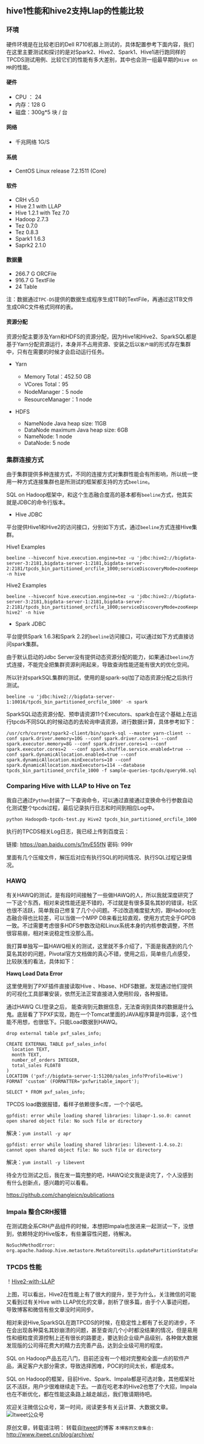 hive1性能和hive2支持Llap的性能比较
---

### 环境

硬件环境是在比较老旧的Dell R710机器上测试的，具体配置参考下面内容，我们在这里主要测试和探讨的是对Spark2、Hive2、Spark1、Hive1进行跑同样的TPCDS测试用例、比较它们的性能有多大差别，其中也会测一组最早期的`Hive on MR`的性能。

#### 硬件
- CPU ： 24 
- 内存：128 G
- 磁盘：300g*5 块 / 台

#### 网络
- 千兆网络 1G/S 

#### 系统
- CentOS Linux release 7.2.1511 (Core) 

#### 软件
- CRH v5.0
- Hive 2.1 with LLAP
- Hive 1.2.1 with Tez 7.0
- Hadoop 2.7.3
- Tez 0.7.0
- Tez 0.8.3
- Spark1 1.6.3
- Saprk2 2.1.0  

#### 数据量
- 266.7 G   ORCFile
- 916.7 G   TextFile
- 24 Table

注：数据通过`TPC-DS`提供的数据生成程序生成1TB的TextFile，再通过这1TB文件生成ORC文件格式同样的表。

#### 资源分配

资源分配主要涉及Yarn和HDFS的资源分配，因为Hive1和Hive2、SparkSQL都是基于Yarn分配资源运行，本身并不占用资源、安装之后以`客户端`的形式存在集群中，只有在需要的时候才会启动运行任务。

- Yarn 
    +  Memory Total：452.50 GB
    +  VCores Total：95 
    +  NodeManager：5 node  
    +  ResourceManager：1 node

- HDFS
    + NameNode Java heap size: 11GB
    + DataNode maximum Java heap size: 6GB
    + NameNode: 1 node
    + DataNode: 5 node

### 集群连接方式

由于集群提供多种连接方式，不同的连接方式对集群性能会有所影响，所以统一使用一种方式连接集群也是所测试的框架都支持的方式`beeline`。

SQL on Hadoop框架中，和这个生态融合度高的基本都有`beeline`方式，他其实就是JDBC的命令行版本。

- Hive JDBC 

平台提供Hive1和Hive2的访问接口，分别如下方式，通过`beeline`方式连接Hive集群。

Hive1 Examples

```
beeline --hiveconf hive.execution.engine=tez -u 'jdbc:hive2://bigdata-server-3:2181,bigdata-server-1:2181,bigdata-server-2:2181/tpcds_bin_partitioned_orcfile_1000;serviceDiscoveryMode=zooKeeper;zooKeeperNamespace=hiveserver2' -n hive
```
    
Hive2 Examples

```
beeline --hiveconf hive.execution.engine=tez -u 'jdbc:hive2://bigdata-server-3:2181,bigdata-server-1:2181,bigdata-server-2:2181/tpcds_bin_partitioned_orcfile_1000;serviceDiscoveryMode=zooKeeper;zooKeeperNamespace=hiveserver2-hive2' -n hive 
```

- Spark JDBC

平台提供Spark 1.6.3和Spark 2.2的`beeline`访问接口，可以通过如下方式直接访问spark集群。

由于默认启动的Jdbc Server没有提供动态资源分配的能力，如果通过`beeline`方式连接，不能完全把集群资源利用起来，导致查询性能还能有很大的优化空间。

所以针对sparkSQL集群的测试，使用的是spark-sql加了动态资源分配之后执行测试。

```
beeline -u 'jdbc:hive2://bigdata-server-1:10016/tpcds_bin_partitioned_orcfile_1000' -n spark
```

SparkSQL动态资源分配、预申请资源11个Executors、spark会在这个基础上在运行tpcds不同SQL的时候动态的去轮询申请资源，进行数据计算，具体参考如下：

```    
/usr/crh/current/spark2-client/bin/spark-sql --master yarn-client --conf spark.driver.memory=10G --conf spark.driver.cores=1 --conf spark.executor.memory=8G --conf spark.driver.cores=1 --conf spark.executor.cores=2  --conf spark.shuffle.service.enabled=true --conf spark.dynamicAllocation.enabled=true --conf spark.dynamicAllocation.minExecutors=10 --conf spark.dynamicAllocation.maxExecutors=114 --database tpcds_bin_partitioned_orcfile_1000 -f sample-queries-tpcds/query98.sql 
```

### Comparing Hive with LLAP to Hive on Tez

我自己通过`Python`封装了一下查询命令，可以通过直接通过变换命令行参数自动化测试整个tpcds过程，最后记录执行日志和时间到相应Log中。

```
python Hadoopdb-tpcds-test.py Hive2 tpcds_bin_partitioned_orcfile_1000
```

执行的TPCDS相关Log日志，我已经上传到百度云：
    
链接: https://pan.baidu.com/s/1nvE55fN 密码: 999r

里面有几个压缩文件，解压后对应有执行SQL的时间情况、执行SQL过程记录情况。

### HAWQ

有关HAWQ的测试，是有段时间接触了一些做HAWQ的人，所以我就深度研究了一下这个东西，相对来说性能还是不错的，不过就是有很多莫名其妙的错误，社区也很不活跃，简单我自己修复了几个小问题。不过改造难度挺大的，跟Hadoop生态融合得也比较差，可以当做一个MPP DB来看比较直观，使用方式完全于GPDB一致。不过需要考虑很多HDFS参数改动和Linux系统本身的内核参数调整，不然很容易崩，相对来说稳定性没那么高。

我打算单独写一篇HAWQ相关的测试，这里就不多介绍了，下面是我遇到的几个莫名其妙的问题，Pivotal官方文档做的真心不错，使用之后，简单些几点感受，比较肤浅的看法，具体如下：

**Hawq Load Data Error**

这里使用到了PXF插件直接读取Hive 、Hbase、HDFS数据，发现通过他们提供的可视化工具部署安装，依然无法正常直接进入使用阶段，各种报错。

通过HAWQ CLI登录之后， 能查询到元数据信息，无法查询到具体的数据是什么鬼。底层看了下PXF实现，跑在一个Tomcat里面的JAVA程序算是咋回事，这个性能不用想，也很低下。只能Load数据到HAWQ。

```
drop external table pxf_sales_info;

CREATE EXTERNAL TABLE pxf_sales_info(
  location TEXT, 
  month TEXT, 
  number_of_orders INTEGER, 
  total_sales FLOAT8
) 
LOCATION ('pxf://bigdata-server-1:51200/sales_info?Profile=Hive') 
FORMAT 'custom' (FORMATTER='pxfwritable_import');

SELECT * FROM pxf_sales_info;
```

TPCDS load数据报错，看样子依赖很多c库，一个个装吧。

```
gpfdist: error while loading shared libraries: libapr-1.so.0: cannot open shared object file: No such file or directory
```

解决：`yum install -y apr`

```
gpfdist: error while loading shared libraries: libevent-1.4.so.2: cannot open shared object file: No such file or directory
```

解决：`yum install -y libevent`

待全方位测试之后，我在发一篇完整的吧，HAWQ论文我是读完了，个人没感到有什么创新点，感兴趣的可以看看。

https://github.com/changleicn/publications

### Impala 整合CRH报错

在测试跑全系CRH产品组件的时候，本想把Impala也放进来一起测试一下，没想到，依赖特定的Hive版本，有些兼容性问题，待解决。

```
NoSuchMethodError: org.apache.hadoop.hive.metastore.MetaStoreUtils.updatePartitionStatsFast(Lorg/apache/hadoop/hive/metastore/api/Partition;Lorg/apache/hadoop/hive/metastore/Warehouse;)Z
```

### TPCDS 性能
！[Hive2-with-LLAP](https://github.com/itweet/labs/raw/master/BigData/img/Hive2-with-LLAP.png)

上图，可以看出，Hive2在性能上有了很大的提升，至于为什么，关注微信的可能又看到过有关Hive with LLAP优化的文章，剖析了很多篇，由于个人事迹问题，导致博客和微信有些文章没时间同步。

相对来说Hive,SparkSQL在跑TPCDS的时候，在稳定性上都有了长足的进步，不在会出现各种莫名其妙崩溃的问题，甚至查询几个小时都没结果的情况，但是易用性和细粒度资源控制上还有很长的路要走，要达到企业级产品级别，各种做大数据发现版的公司得花费大的精力去完善产品，达到企业级可用的程度。

SQL on Hadoop产品五花八门，目前还没有一个相对完整和全面一点的软件产品，满足客户大部分需求，导致选择困难，POC的时间太长，都是成本。

SQL on Hadoop的框架，目前Hive、Spark、Impala都是可选对象，其他框架社区不活跃，用户少很难继续走下去。一直在吃老本的Hive2也憋了个大招，Impala也在不断优化，都在性能这条路上越走越远，我们敬请期待吧。

欢迎关注微信公众号，第一时间，阅读更多有关云计算、大数据文章。
![Itweet公众号](https://github.com/itweet/labs/raw/master/common/img/weixin_public.gif)

原创文章，转载请注明： 转载自[Itweet](http://www.itweet.cn)的博客
`本博客的文章集合:` http://www.itweet.cn/blog/archive/